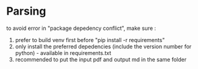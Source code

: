 # Parsing
to avoid error in "package depedency conflict", make sure :

1. prefer to build venv first before "pip install -r requirements"
2. only install the preferred depedencies (include the version number for python) - available in requirements.txt
3. recommended to put the input pdf and output md in the same folder

